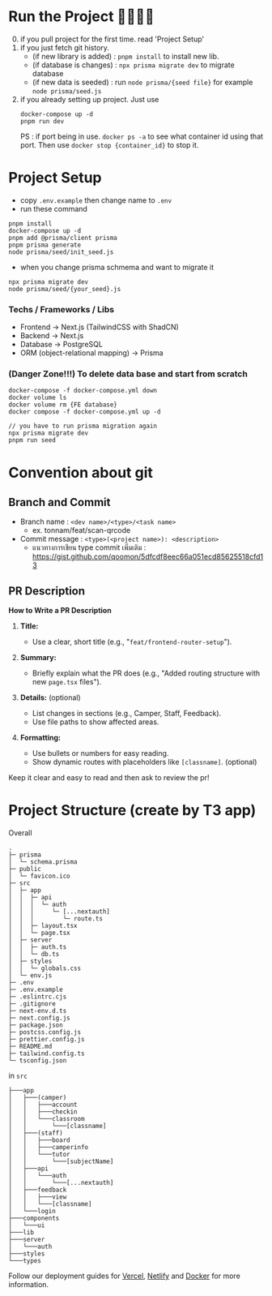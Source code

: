 # Run the Project 🏃🏻‍♀️‍➡️

0. if you pull project for the first time. read 'Project Setup'
1. if you just fetch git history.
   - (if new library is added) : `pnpm install` to install new lib.
   - (if database is changes) : `npx prisma migrate dev` to migrate database
   - (if new data is seeded) : run `node prisma/{seed file}` for example `node prisma/seed.js`
2. if you already setting up project. Just use
   ```
   docker-compose up -d
   pnpm run dev
   ```
   PS : if port being in use. `docker ps -a` to see what container id using that port. Then use `docker stop {container_id}` to stop it.

# Project Setup

- copy `.env.example` then change name to `.env`
- run these command

```
pnpm install
docker-compose up -d
pnpm add @prisma/client prisma
pnpm prisma generate
node prisma/seed/init_seed.js
```

- when you change prisma schmema and want to migrate it

```
npx prisma migrate dev
node prisma/seed/{your_seed}.js
```

### Techs / Frameworks / Libs

- Frontend -> Next.js (TailwindCSS with ShadCN)
- Backend -> Next.js
- Database -> PostgreSQL
- ORM (object-relational mapping) -> Prisma

### (Danger Zone!!!) To delete data base and start from scratch

```
docker-compose -f docker-compose.yml down
docker volume ls
docker volume rm {FE database}
docker compose -f docker-compose.yml up -d

// you have to run prisma migration again
npx prisma migrate dev
pnpm run seed
```

# Convention about git

## Branch and Commit

- Branch name : `<dev name>/<type>/<task name>`
  - ex. tonnam/feat/scan-qrcode
- Commit message : `<type>(<project name>): <description>`
  - แนวทางการเขียน type commit เพิ่มเติม : https://gist.github.com/qoomon/5dfcdf8eec66a051ecd85625518cfd13

## PR Description

**How to Write a PR Description**

1. **Title:**

   - Use a clear, short title (e.g., "`feat/frontend-router-setup`").

2. **Summary:**

   - Briefly explain what the PR does (e.g., "Added routing structure with new `page.tsx` files").

3. **Details:** (optional)

   - List changes in sections (e.g., Camper, Staff, Feedback).
   - Use file paths to show affected areas.

4. **Formatting:**
   - Use bullets or numbers for easy reading.
   - Show dynamic routes with placeholders like `[classname]`. (optional)

Keep it clear and easy to read and then ask to review the pr!

# Project Structure (create by T3 app)

Overall

```
.
├─ prisma
│  └─ schema.prisma
├─ public
│  └─ favicon.ico
├─ src
│  ├─ app
│  │  ├─ api
│  │  │  └─ auth
│  │  │     └─ [...nextauth]
│  │  │        └─ route.ts
│  │  ├─ layout.tsx
│  │  └─ page.tsx
│  ├─ server
│  │  ├─ auth.ts
│  │  └─ db.ts
│  ├─ styles
│  │  └─ globals.css
│  └─ env.js
├─ .env
├─ .env.example
├─ .eslintrc.cjs
├─ .gitignore
├─ next-env.d.ts
├─ next.config.js
├─ package.json
├─ postcss.config.js
├─ prettier.config.js
├─ README.md
├─ tailwind.config.ts
└─ tsconfig.json
```

in `src`

```
├───app
│   ├───(camper)
│   │   ├───account
│   │   ├───checkin
│   │   └───classroom
│   │       └───[classname]
│   ├───(staff)
│   │   ├───board
│   │   ├───camperinfo
│   │   └───tutor
│   │       └───[subjectName]
│   ├───api
│   │   └───auth
│   │       └───[...nextauth]
│   ├───feedback
│   │   ├───view
│   │   └───[classname]
│   └───login
├───components
│   └───ui
├───lib
├───server
│   └───auth
├───styles
└───types
```

Follow our deployment guides for [Vercel](https://create.t3.gg/en/deployment/vercel), [Netlify](https://create.t3.gg/en/deployment/netlify) and [Docker](https://create.t3.gg/en/deployment/docker) for more information.
